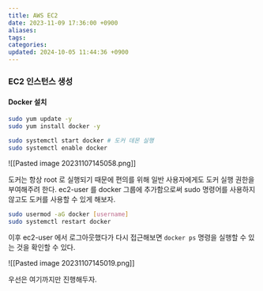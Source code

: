 ```yaml
---
title: AWS EC2
date: 2023-11-09 17:36:00 +0900
aliases: 
tags: 
categories: 
updated: 2024-10-05 11:44:36 +0900
---
```


### EC2 인스턴스 생성

#### Docker 설치

```bash
sudo yum update -y
sudo yum install docker -y
```

```bash
sudo systemctl start docker # 도커 데몬 실행
sudo systemctl enable docker
```

![[Pasted image 20231107145058.png]]

도커는 항상 root 로 실행되기 때문에 편의를 위해 일반 사용자에게도 도커 실행 권한을 부여해주려 한다. ec2-user 를 docker 그룹에 추가함으로써 sudo 명령어를 사용하지 않고도 도커를 사용할 수 있게 해보자.

```bash
sudo usermod -aG docker [username]
sudo systemctl restart docker
```

이후 ec2-user 에서 로그아웃했다가 다시 접근해보면 `docker ps` 명령을 실행할 수 있는 것을 확인할 수 있다.

![[Pasted image 20231107145019.png]]

우선은 여기까지만 진행해두자.